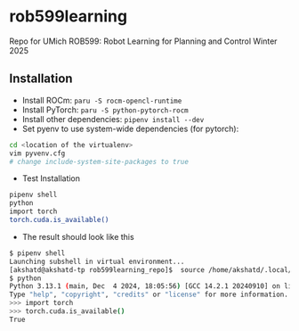 # rob599learning

Repo for UMich ROB599: Robot Learning for Planning and Control Winter 2025

## Installation

- Install ROCm: `paru -S rocm-opencl-runtime`
- Install PyTorch: `paru -S python-pytorch-rocm`
- Install other dependencies: `pipenv install --dev`
- Set pyenv to use system-wide dependencies (for pytorch):

```bash
cd <location of the virtualenv>
vim pyvenv.cfg
# change include-system-site-packages to true
```

- Test Installation

```bash
pipenv shell
python
import torch
torch.cuda.is_available()
```

- The result should look like this

```bash
$ pipenv shell
Launching subshell in virtual environment...
[akshatd@akshatd-tp rob599learning_repo]$  source /home/akshatd/.local/share/virtualenvs/rob599learning_repo-UbsyU0pF/bin/activate
$ python
Python 3.13.1 (main, Dec  4 2024, 18:05:56) [GCC 14.2.1 20240910] on linux
Type "help", "copyright", "credits" or "license" for more information.
>>> import torch
>>> torch.cuda.is_available()
True
```
